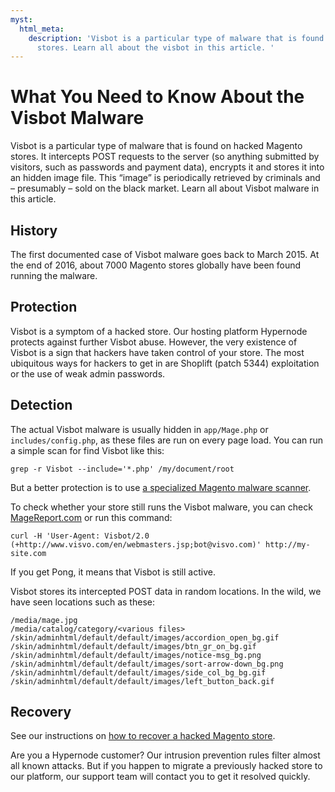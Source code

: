 ```yaml
---
myst:
  html_meta:
    description: 'Visbot is a particular type of malware that is found on hacked Magento
      stores. Learn all about the visbot in this article. '
---
```


<!-- source: https://support.hypernode.com/en/best-practices/security/what-you-need-to-know-about-the-visbot-malware/ -->

# What You Need to Know About the Visbot Malware

Visbot is a particular type of malware that is found on hacked Magento stores. It intercepts POST requests to the server (so anything submitted by visitors, such as passwords and payment data), encrypts it and stores it into an hidden image file. This “image” is periodically retrieved by criminals and – presumably – sold on the black market. Learn all about Visbot malware in this article.

## History

The first documented case of Visbot malware goes back to March 2015. At the end of 2016, about 7000 Magento stores globally have been found running the malware.

## Protection

Visbot is a symptom of a hacked store. Our hosting platform Hypernode protects against further Visbot abuse. However, the very existence of Visbot is a sign that hackers have taken control of your store. The most ubiquitous ways for hackers to get in are Shoplift (patch 5344) exploitation or the use of weak admin passwords.

## Detection

The actual Visbot malware is usually hidden in `app/Mage.php` or `includes/config.php`, as these files are run on every page load. You can run a simple scan for find Visbot like this:

```nginx
grep -r Visbot --include='*.php' /my/document/root
```

But a better protection is to use [a specialized Magento malware scanner](https://github.com/gwillem/magento-malware-collection).

To check whether your store still runs the Visbot malware, you can check [MageReport.com](https://www.magereport.com/) or run this command:

```nginx
curl -H 'User-Agent: Visbot/2.0 (+http://www.visvo.com/en/webmasters.jsp;bot@visvo.com)' http://my-site.com
```

If you get Pong, it means that Visbot is still active.

Visbot stores its intercepted POST data in random locations. In the wild, we have seen locations such as these:

```nginx
/media/mage.jpg
/media/catalog/category/<various files>
/skin/adminhtml/default/default/images/accordion_open_bg.gif
/skin/adminhtml/default/default/images/btn_gr_on_bg.gif
/skin/adminhtml/default/default/images/notice-msg_bg.png
/skin/adminhtml/default/default/images/sort-arrow-down_bg.png
/skin/adminhtml/default/default/images/side_col_bg_bg.gif
/skin/adminhtml/default/default/images/left_button_back.gif
```

## Recovery

See our instructions on [how to recover a hacked Magento store](https://support.hypernode.com/knowledgebase/recover-a-hacked-magento-shop/).

Are you a Hypernode customer? Our intrusion prevention rules filter almost all known attacks. But if you happen to migrate a previously hacked store to our platform, our support team will contact you to get it resolved quickly.
